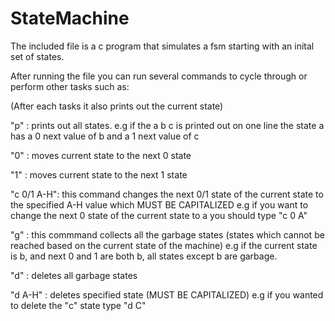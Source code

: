 # StateMachine

The included file is a c program that simulates a fsm starting with an inital set of states.



After running the file you can run several commands to cycle through or perform other tasks such as:

(After each tasks it also prints out the current state)

"p" : prints out all states.
e.g if the a b c is printed out on one line the state a has a 0 next value of b and a 1 next value of c

"0" : moves current state to the next 0 state

"1" : moves current state to the next 1 state

"c 0/1 A-H": this command changes the next 0/1 state of the current state to the specified A-H value which MUST BE CAPITALIZED
e.g if you want to change the next 0 state of the current state to a you should type "c 0 A"

"g" : this commmand collects all the garbage states (states which cannot be reached based on the current state of the machine) 
e.g if the current state is b, and next 0 and 1 are both b, all states except b are garbage.

"d" : deletes all garbage states

"d A-H" : deletes specified state (MUST BE CAPITALIZED) e.g if you wanted to delete the "c" state type "d C"

